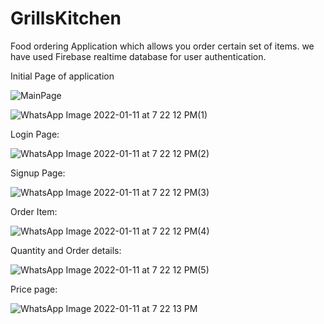 # GrillsKitchen
Food ordering Application which allows you order certain set of items. we have used Firebase realtime database for user authentication.


Initial Page of application


![MainPage](https://user-images.githubusercontent.com/63278517/148957312-30a3ca49-adfb-46e2-ba95-f0ce1d38657e.jpeg)



![WhatsApp Image 2022-01-11 at 7 22 12 PM(1)](https://user-images.githubusercontent.com/63278517/148957537-86b14071-56b3-4a6e-8fec-77079fad3da8.jpeg)

Login Page:



![WhatsApp Image 2022-01-11 at 7 22 12 PM(2)](https://user-images.githubusercontent.com/63278517/148957611-6c5216bf-24b1-418e-a005-b6889afa704b.jpeg)

Signup Page:



![WhatsApp Image 2022-01-11 at 7 22 12 PM(3)](https://user-images.githubusercontent.com/63278517/148957715-c05affac-8ced-417c-901e-9f0245bb37d4.jpeg)

Order Item:


![WhatsApp Image 2022-01-11 at 7 22 12 PM(4)](https://user-images.githubusercontent.com/63278517/148957811-8cc316aa-1aa2-4e5a-bc6f-0eec56ba40c6.jpeg)

Quantity and Order details:


![WhatsApp Image 2022-01-11 at 7 22 12 PM(5)](https://user-images.githubusercontent.com/63278517/148958069-9373f233-1538-4815-a130-6abcff01c403.jpeg)

Price page:


![WhatsApp Image 2022-01-11 at 7 22 13 PM](https://user-images.githubusercontent.com/63278517/148958200-b9c4b378-a5d0-4de2-a05f-ac8255a200b3.jpeg)
